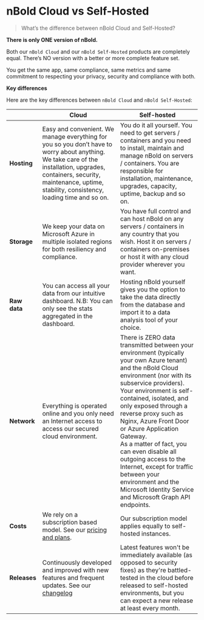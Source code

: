 # nBold Cloud vs Self-Hosted

> What’s the difference between nBold Cloud and Self-Hosted?

**There is only ONE version of nBold.**

Both our `nBold Cloud` and our `nBold Self-Hosted` products are completely equal. There’s NO version with a better or more complete feature set.

You get the same app, same compliance, same metrics and same commitment to respecting your privacy, security and compliance with both.

**Key differences**

Here are the key differences between `nBold Cloud` and `nBold Self-Hosted`:

| | Cloud | Self-hosted |
|---|---|---|
| **Hosting** | Easy and convenient. We manage everything for you so you don’t have to worry about anything. We take care of the installation, upgrades, containers, security, maintenance, uptime, stability, consistency, loading time and so on. | You do it all yourself. You need to get servers / containers and you need to install, maintain and manage nBold on servers / containers. You are responsible for installation, maintenance, upgrades, capacity, uptime, backup and so on. |
| **Storage** | We keep your data on Microsoft Azure in multiple isolated regions for both resiliency and compliance. | You have full control and can host nBold on any servers / containers in any country that you wish. Host it on servers / containers on-premises or host it with any cloud provider wherever you want.|
| **Raw data** | You can access all your data from our intuitive dashboard. N.B: You can only see the stats aggregated in the dashboard. | Hosting nBold yourself gives you the option to take the data directly from the database and import it to a data analysis tool of your choice. |
| **Network** | Everything is operated online and you only need an Internet access to access our secured cloud environment. | There is ZERO data transmitted between your environment (typically your own Azure tenant) and the nBold Cloud environment (nor with its subservice providers).<br />Your environment is self-contained, isolated, and only exposed through a reverse proxy such as Nginx, Azure Front Door or Azure Application Gateway.<br />As a matter of fact, you can even disable all outgoing access to the Internet, except for traffic between your environment and the Microsoft Identity Service and Microsoft Graph API endpoints. |
| **Costs** | We rely on a subscription based model. See our [pricing and plans](https://nbold.co/pricing). | Our subscription model applies equally to self-hosted instances.|
| **Releases** | Continuously developed and improved with new features and frequent updates. See our [changelog](../trust-center/CHANGELOG) | Latest features won't be immediately available (as opposed to security fixes) as they're battled-tested in the cloud before released to self-hosted environments, but you can expect a new release at least every month.|
